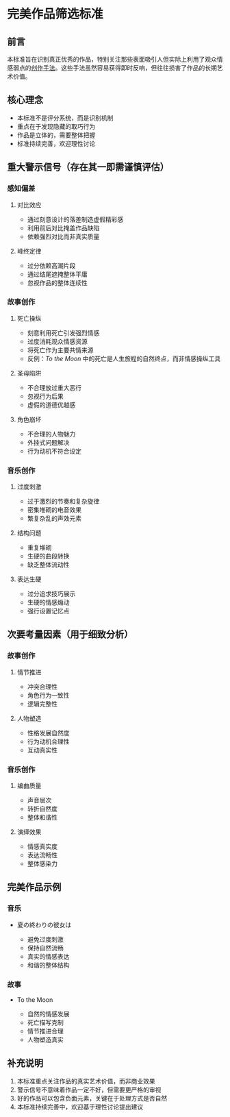 # 完美作品筛选标准

## 前言

本标准旨在识别真正优秀的作品，特别关注那些表面吸引人但实际上利用了观众情感弱点的[创作手法](detailed.md)。这些手法虽然容易获得即时反响，但往往损害了作品的长期艺术价值。

## 核心理念

- 本标准不是评分系统，而是识别机制
- 重点在于发现隐藏的取巧行为
- 作品是立体的，需要整体把握
- 标准持续完善，欢迎理性讨论

## 重大警示信号（存在其一即需谨慎评估）

### 感知偏差

1. 对比效应

   - 通过刻意设计的落差制造虚假精彩感
   - 利用前后对比掩盖作品缺陷
   - 依赖强烈对比而非真实质量

2. 峰终定律

   - 过分依赖高潮片段
   - 通过结尾遮掩整体平庸
   - 忽视作品的整体连续性

### 故事创作

1. 死亡操纵

   - 刻意利用死亡引发强烈情感
   - 过度消耗观众情感资源
   - 将死亡作为主要共情来源
   - 反例：_To the Moon_ 中的死亡是人生旅程的自然终点，而非情感操纵工具

1. 圣母陷阱

   - 不合理放过重大恶行
   - 忽视行为后果
   - 虚假的道德优越感

1. 角色崩坏

   - 不合理的人物魅力
   - 外挂式问题解决
   - 行为动机不符合设定

### 音乐创作

1. 过度刺激

   - 过于激烈的节奏和复杂旋律
   - 密集堆砌的电音效果
   - 繁复杂乱的声效元素

1. 结构问题

   - 重复堆砌
   - 生硬的曲段转换
   - 缺乏整体流动性

1. 表达生硬

   - 过分追求技巧展示
   - 生硬的情感煽动
   - 强行设置记忆点

## 次要考量因素（用于细致分析）

### 故事创作

1. 情节推进

   - 冲突合理性
   - 角色行为一致性
   - 逻辑完整性

1. 人物塑造

   - 性格发展自然度
   - 行为动机合理性
   - 互动真实性

### 音乐创作

1. 编曲质量

   - 声音层次
   - 转折自然度
   - 整体和谐性

1. 演绎效果

   - 情感真实度
   - 表达流畅性
   - 整体感染力

## 完美作品示例

### 音乐

- 夏の終わりの彼女は

  - 避免过度刺激
  - 保持自然流畅
  - 真实的情感表达
  - 和谐的整体结构

### 故事

- To the Moon

  - 自然的情感发展
  - 死亡描写克制
  - 情节推进合理
  - 人物塑造真实

## 补充说明

1. 本标准重点关注作品的真实艺术价值，而非商业效果
2. 警示信号不意味着作品一定不好，但需要更严格的审视
3. 好的作品可以包含负面元素，关键在于处理方式是否自然
4. 本标准持续完善中，欢迎基于理性讨论提出建议
